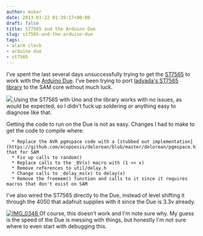 ```yaml
---
author: miker
date: 2013-01-22 01:39:17+00:00
draft: false
title: ST7565 and the Arduino Due
slug: st7565-and-the-arduino-due
tags:
- alarm clock
- arduino due
- st7565
---
```


I've spent the last several days unsuccessfully trying to get the [ST7565](http://www.adafruit.com/products/250) to work with the [Arduino Due](http://arduino.cc/en/Main/ArduinoBoardDue). I've been trying to port [ladyada's ST7565 library](https://github.com/adafruit/ST7565-LCD) to the SAM core without much luck.

[![](http://miker.org/wp-content/uploads/2013/01/IMG_0346-300x225.jpg)
](http://miker.org/wp-content/uploads/2013/01/IMG_0346.jpg)Using the ST7565 with Uno and the library works with no issues, as would be expected, so I didn't fuck up soldering or anything easy to diagnose like that.

Getting the code to run on the Due is not as easy. Changes I had to make to get the code to compile where:



	  * Replace the AVR pgmspace code with a [stubbed out implementation](https://github.com/ecopoesis/delorean/blob/master/delorean/pgmspace.h) that for SAM
	  * Fix up calls to random()
	  * Replace calls to the _BV(x) macro with (1 << x)
	  * Remove references to util/delay.h
	  * Change calls to _delay_ms(x) to delay(x)
	  * Remove the freemem() function and calls to it since it requires macros that don't exist on SAM

I've also wired the ST7565 directly to the Due, instead of level shifting it through the 4050 that adafruit supplies with it since the Due is 3.3v already.

[![IMG_0348](http://miker.org/wp-content/uploads/2013/01/IMG_0348-300x225.jpg)
](http://miker.org/wp-content/uploads/2013/01/IMG_0348.jpg)Of course, this doesn't work and I'm note sure why. My guess is the speed of the Due is messing with things, but honestly I'm not sure where to even start with debugging this.
